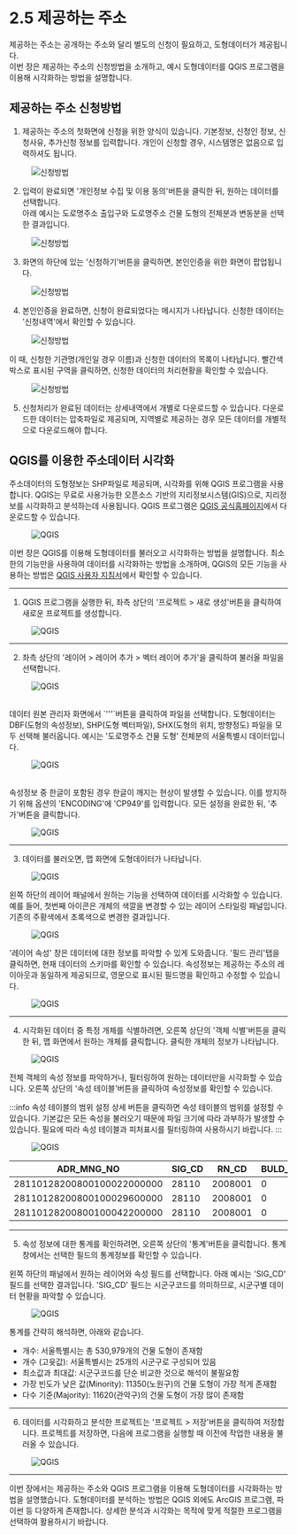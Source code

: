 # 2.5 제공하는 주소

제공하는 주소는 공개하는 주소와 달리 별도의 신청이 필요하고, 도형데이터가 제공됩니다.  
이번 장은 제공하는 주소의 신청방법을 소개하고, 예시 도형데이터를 QGIS 프로그램을 이용해 시각화하는 방법을 설명합니다.

## 제공하는 주소 신청방법

1. 제공하는 주소의 첫화면에 신청을 위한 양식이 있습니다. 기본정보, 신청인 정보, 신청사유, 추가신청 정보를 입력합니다. 개인이 신청할 경우, 시스템명은 없음으로 입력하셔도 됩니다.

<figure class="flex flex-col items-center justify-center">
    <img src="../img/2-5-form-input.png" title="신청방법">
    <figcaption style="text-align: center;"></figcaption>
</figure>

2. 입력이 완료되면 '개인정보 수집 및 이용 동의'버튼을 클릭한 뒤, 원하는 데이터를 선택합니다.  
아래 예시는 도로명주소 출입구와 도로명주소 건물 도형의 전체분과 변동분을 선택한 결과입니다.
<figure class="flex flex-col items-center justify-center">
    <img src="../img/2-5-form-select.png" title="신청방법">
    <figcaption style="text-align: center;"></figcaption>
</figure>

3. 화면의 하단에 있는 '신청하기'버튼을 클릭하면, 본인인증을 위한 화면이 팝업됩니다.

<figure class="flex flex-col items-center justify-center">
    <img src="../img/2-5-form-security.png" title="신청방법">
    <figcaption style="text-align: center;"></figcaption>
</figure>

4. 본인인증을 완료하면, 신청이 완료되었다는 메시지가 나타납니다. 신청한 데이터는 '신청내역'에서 확인할 수 있습니다.

<figure class="flex flex-col items-center justify-center">
    <img src="../img/2-5-form-log.png" title="신청방법">
    <figcaption style="text-align: center;"></figcaption>
</figure>

이 때, 신청한 기관명(개인일 경우 이름)과 신청한 데이터의 목록이 나타납니다. 빨간색 박스로 표시된 구역을 클릭하면, 신청한 데이터의 처리현황을 확인할 수 있습니다.

<figure class="flex flex-col items-center justify-center">
    <img src="../img/2-5-form-log-detail.png" title="신청방법">
    <figcaption style="text-align: center;"></figcaption>
</figure>

5. 신청처리가 완료된 데이터는 상세내역에서 개별로 다운로드할 수 있습니다. 다운로드한 데이터는 압축파일로 제공되며, 지역별로 제공하는 경우 모든 데이터를 개별적으로 다운로드해야 합니다.

## QGIS를 이용한 주소데이터 시각화

주소데이터의 도형정보는 SHP파일로 제공되며, 시각화를 위해 QGIS 프로그램을 사용합니다.
QGIS는 무료로 사용가능한 오픈소스 기반의 지리정보시스템(GIS)으로, 지리정보를 시각화하고 분석하는데 사용됩니다. QGIS 프로그램은 [QGIS 공식홈페이지](https://qgis.org/ko/site/)에서 다운로드할 수 있습니다.

<figure class="flex flex-col items-center justify-center">
    <img src="../img/2-5-qgis.png" title="QGIS">
    <figcaption style="text-align: center;"></figcaption>
</figure>

이번 장은 QGIS를 이용해 도형데이터를 불러오고 시각화하는 방법을 설명합니다. 최소한의 기능만을 사용하여 데이터를 시각화하는 방법을 소개하며, QGIS의 모든 기능을 사용하는 방법은 [QGIS 사용자 지침서](https://docs.qgis.org/3.28/ko/docs/user_manual/index.html)에서 확인할 수 있습니다.

---

1. QGIS 프로그램을 실행한 뒤, 좌측 상단의 '프로젝트 > 새로 생성'버튼을 클릭하여 새로운 프로젝트를 생성합니다.

<figure class="flex flex-col items-center justify-center">
    <img src="../img/2-5-qgis-step-1.png" title="QGIS">
    <figcaption style="text-align: center;"></figcaption>
</figure>

---

2. 좌측 상단의 '레이어 > 레이어 추가 > 벡터 레이어 추가'을 클릭하여 불러올 파일을 선택합니다.
<figure class="flex flex-col items-center justify-center">
    <img src="../img/2-5-qgis-step-2.png" title="QGIS">
    <figcaption style="text-align: center;"></figcaption>
</figure>
<br>
데이터 원본 관리자 화면에서 `'''`버튼을 클릭하여 파일을 선택합니다.
도형데이터는 DBF(도형의 속성정보), SHP(도형 벡터파일), SHX(도형의 위치, 방향정도) 파일을 모두 선택해 불러옵니다. 예시는 '도로명주소 건물 도형' 전체분의 서울특별시 데이터입니다.
<br>
<figure class="flex flex-col items-center justify-center">
    <img src="../img/2-5-qgis-step-3.png" title="QGIS">
    <figcaption style="text-align: center;"></figcaption>
</figure>
<br>
속성정보 중 한글이 포함된 경우 한글이 깨지는 현상이 발생할 수 있습니다. 이를 방지하기 위해 옵션의 'ENCODING'에 'CP949'를 입력합니다. 모든 설정을 완료한 뒤, '추가'버튼을 클릭합니다.

<br>
<figure class="flex flex-col items-center justify-center">
    <img src="../img/2-5-qgis-step-4.png" title="QGIS">
    <figcaption style="text-align: center;"></figcaption>
</figure>

---

3. 데이터를 불러오면, 맵 화면에 도형데이터가 나타납니다.

<figure class="flex flex-col items-center justify-center">
    <img src="../img/2-5-qgis-step-5.png" title="QGIS">
    <figcaption style="text-align: center;"></figcaption>
</figure>

왼쪽 하단의 레이어 패널에서 원하는 기능을 선택하여 데이터를 시각화할 수 있습니다. 예를 들어, 첫번째 아이콘은 개체의 색깔을 변경할 수 있는 레이어 스타일링 패널입니다. 기존의 주황색에서 초록색으로 변경한 결과입니다.

<figure class="flex flex-col items-center justify-center">
    <img src="../img/2-5-qgis-step-6.png" title="QGIS">
    <figcaption style="text-align: center;"></figcaption>
</figure>

'레이어 속성' 창은 데이터에 대한 정보를 파악할 수 있게 도와줍니다. '필드 관리'탭을 클릭하면, 현재 데이터의 스키마를 확인할 수 있습니다. 속성정보는 제공하는 주소의 레이아웃과 동일하게 제공되므로, 영문으로 표시된 필드명을 확인하고 수정할 수 있습니다.

<figure class="flex flex-col items-center justify-center">
    <img src="../img/2-5-qgis-step-7.png" title="QGIS">
    <figcaption style="text-align: center;"></figcaption>
</figure>

---

4. 시각화된 데이터 중 특정 개체를 식별하려면, 오른쪽 상단의 '객체 식별'버튼을 클릭한 뒤, 맵 화면에서 원하는 개체를 클릭합니다. 클릭한 개체의 정보가 나타납니다.

<figure class="flex flex-col items-center justify-center">
    <img src="../img/2-5-qgis-step-8.png" title="QGIS">
    <figcaption style="text-align: center;"></figcaption>
</figure>

전체 객체의 속성 정보를 파악하거나, 필터링하여 원하는 데이터만을 시각화할 수 있습니다. 오른쪽 상단의 '속성 테이블'버튼을 클릭하여 속성정보를 확인할 수 있습니다.

:::info 속성 테이블의 범위 설정
상세 버튼을 클릭하면 속성 테이블의 범위를 설정할 수 있습니다. 기본값은 모든 속성을 불러오기 때문에 파일 크기에 따라 과부하가 발생할 수 있습니다. 필요에 따라 속성 테이블과 피처표시를 필터링하여 사용하시기 바랍니다.
:::

<figure class="flex flex-col items-center justify-center">
    <img src="../img/2-5-qgis-step-9.png" title="QGIS">
    <figcaption style="text-align: center;"></figcaption>
</figure>

| ADR_MNG_NO                 | SIG_CD | RN_CD   | BULD_SE_CD | BULD_MNNM | BULD_SLNO | BUL_MAN_NO | EQB_MAN_SN | EFFECT_DE |
| -------------------------- | ------ | ------- | ---------- | --------- | --------- | ---------- | ---------- | --------- |
| 28110128200800100022000000 | 28110  | 2008001 | 0          | 220       | 0         | 0          | 186        | 20110729  |
| 28110128200800100029600000 | 28110  | 2008001 | 0          | 296       | 0         | 0          | 163        | 20110729  |
| 28110128200800100042200000 | 28110  | 2008001 | 0          | 422       | 0         | 0          | 174        | 20111223  |

---

5. 속성 정보에 대한 통계를 확인하려면, 오른쪽 상단의 '통계'버튼을 클릭합니다. 통계창에서는 선택한 필드의 통계정보를 확인할 수 있습니다.

왼쪽 하단의 패널에서 원하는 레이어와 속성 필드를 선택합니다. 아래 예시는 'SIG_CD' 필드를 선택한 결과입니다. 'SIG_CD' 필드는 시군구코드를 의미하므로, 시군구별 데이터 현황을 파악할 수 있습니다.

<figure class="flex flex-col items-center justify-center">
    <img src="../img/2-5-qgis-step-10.png" title="QGIS">
    <figcaption style="text-align: center;"></figcaption>
</figure>

통계를 간략히 해석하면, 아래와 같습니다.

- 개수: 서울특별시는 총 530,979개의 건물 도형이 존재함
- 개수 (고윳값): 서울특별시는 25개의 시군구로 구성되어 있음
- 최소값과 최대값: 시군구코드를 단순 비교한 것으로 해석이 불필요함
- 가장 빈도가 낮은 값(Minority): 11350(노원구)의 건물 도형이 가장 적게 존재함
- 다수 기준(Majority): 11620(관악구)의 건물 도형이 가장 많이 존재함

---

6. 데이터를 시각화하고 분석한 프로젝트는 '프로젝트 > 저장'버튼을 클릭하여 저장합니다. 프로젝트를 저장하면, 다음에 프로그램을 실행할 때 이전에 작업한 내용을 불러올 수 있습니다.

<figure class="flex flex-col items-center justify-center">
    <img src="../img/2-5-qgis-step-11.png" title="QGIS">
    <figcaption style="text-align: center;"></figcaption>
</figure>

---

이번 장에서는 제공하는 주소와 QGIS 프로그램을 이용해 도형데이터를 시각화하는 방법을 설명했습니다. 도형데이터를 분석하는 방법은 QGIS 외에도 ArcGIS 프로그램, 파이썬 등 다양하게 존재합니다. 상세한 분석과 시각화는 목적에 맞게 적절한 프로그램을 선택하여 활용하시기 바랍니다.
